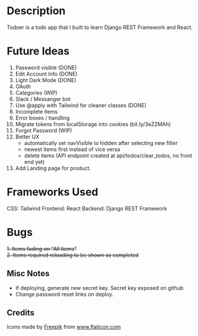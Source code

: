 # Description

Todoer is a todo app that I built to learn Django REST Framework and React.

# Future Ideas

<!-- TODO: IDEAS -->
<!-- Open preview with ctrl+k v or ctrl+shift+v -->

1. Password visible (DONE)
2. Edit Account Info (DONE)
3. Light Dark Mode (DONE)
4. OAuth
5. Categories (WIP)
6. Slack / Messanger bot
7. Use @apply with Tailwind for cleaner classes (DONE)
8. Incomplete items
9. Error boxes / handling
10. Migrate tokens from localStorage into cookies (bit.ly/3eZ2MAh)
11. Forgot Password (WIP)
12. Better UX
    - automatically set navVisible to hidden after selecting new filter
    - newest items first instead of vice versa
    - delete items (API endpoint created at api/todos/clear_todos, no front end yet)
13. Add Landing page for product.

# Frameworks Used

CSS: Tailwind
Frontend: React
Backend: Django REST Framework

# Bugs

~~1. Items fading on "All Items"~~  
~~2. Items required reloading to be shown as completed~~

## Misc Notes

- If deploying, generate new secret key. Secret key exposed on github
- Change password reset links on deploy.

## Credits

<div>Icons made by <a href="http://www.freepik.com/" title="Freepik">Freepik</a> from <a href="https://www.flaticon.com/" title="Flaticon">www.flaticon.com</a></div>
